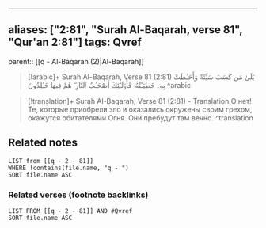 
---
aliases: ["2:81", "Surah Al-Baqarah, verse 81", "Qur'an 2:81"]
tags: Qvref
---

parent:: [[q - Al-Baqarah (2)|Al-Baqarah]]

> [!arabic]+ Surah Al-Baqarah, Verse 81 (2:81)
> <span class="quran-arabic">بَلَىٰ مَن كَسَبَ سَيِّئَةً وَأَحَـٰطَتْ بِهِۦ خَطِيٓـَٔتُهُۥ فَأُو۟لَـٰٓئِكَ أَصْحَـٰبُ ٱلنَّارِ ۖ هُمْ فِيهَا خَـٰلِدُونَ</span>
^arabic

> [!translation]+ Surah Al-Baqarah, Verse 81 (2:81) - Translation
> О нет! Те, которые приобрели зло и оказались окружены своим грехом, окажутся обитателями Огня. Они пребудут там вечно.
^translation



## Related notes
```dataview
LIST from [[q - 2 - 81]]
WHERE !contains(file.name, "q - ")
SORT file.name ASC
```

### Related verses (footnote backlinks)
```dataview
LIST FROM [[q - 2 - 81]] AND #Qvref
SORT file.name ASC
```

